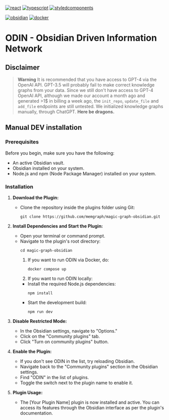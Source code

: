 [![react](https://img.shields.io/badge/React-61DBFB?style=for-the-badge&logo=react&logoColor=black)](https://reactjs.org/)
[![typescript](https://img.shields.io/badge/TypeScript-3178C6?style=for-the-badge&logo=typescript&logoColor=white)](https://www.typescriptlang.org/)
[![styledcomponents](https://img.shields.io/badge/styled_components-DB7093?style=for-the-badge&logo=styledcomponents&logoColor=white)](https://styled-components.com/)

[![obsidian](https://img.shields.io/badge/obsidian-7C3AED?style=for-the-badge&logo=obsidian&logoColor=white)](https://obsidian.md/)
[![docker](https://img.shields.io/badge/docker-2496ED?style=for-the-badge&logo=docker&logoColor=white)](https://www.docker.com/)

# ODIN - Obsidian Driven Information Network

## Disclaimer

> **Warning**
> It is recommended that you have access to GPT-4 via the OpenAI API. GPT-3.5 will probably fail to make correct knowledge graphs from your data.
> Since we still don't have access to GPT-4 OpenAI API, although we made our account a month ago and generated >1$ in billing a week ago,
> the `init_repo`, `update_file` and `add_file` endpoints are still untested. We initialized knowledge graphs manually, through ChatGPT.
> **Here be dragons.**

## Manual DEV installation

### Prerequisites

Before you begin, make sure you have the following:

- An active Obsidian vault.
- Obsidian installed on your system.
- Node.js and npm (Node Package Manager) installed on your system.

### Installation

1. **Download the Plugin:**

    - Clone the repository inside the plugins folder using Git:
      ```
      git clone https://github.com/memgraph/magic-graph-obsidian.git
      ```

2. **Install Dependencies and Start the Plugin:**

    - Open your terminal or command prompt.
    - Navigate to the plugin's root directory:
      ```
      cd magic-graph-obsidian
      ```
      1. If you want to run ODIN via Docker, do:
          ```
          docker compose up
          ```
      2. If you want to run ODIN locally:
        - Install the required Node.js dependencies:
          ```
          npm install
          ```
        - Start the development build:
          ```
          npm run dev
          ````

4. **Disable Restricted Mode:**

    - In the Obsidian settings, navigate to "Options."
    - Click on the "Community plugins" tab.
    - Click "Turn on community plugins" button.

5. **Enable the Plugin:**

    - If you don't see ODIN in the list, try reloading Obsidian.
    - Navigate back to the "Community plugins" section in the Obsidian settings.
    - Find "ODIN" in the list of plugins.
    - Toggle the switch next to the plugin name to enable it.

6. **Plugin Usage:**

    - The [Your Plugin Name] plugin is now installed and active. You can access its features through the Obsidian interface as per the plugin's documentation.
